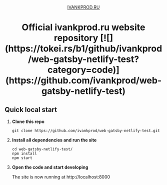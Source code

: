 <p align="center">
  <a href="https://ivankprod.ru/?utm_source=github">IVANKPROD.RU</a>
</p>
<h1 align="center">
  Official ivankprod.ru website repository
  [![](https://tokei.rs/b1/github/ivankprod/web-gatsby-netlify-test?category=code)](https://github.com/ivankprod/web-gatsby-netlify-test)
</h1>

## Quick local start

1.  **Clone this repo**
	```shell
	git clone https://github.com/ivankprod/web-gatsby-netlify-test.git
	```

2.  **Install all dependencies and run the site**
	```shell
	cd web-gatsby-netlify-test/
	npm install
	npm start
	```

3.  **Open the code and start developing**

	The site is now running at http://localhost:8000
